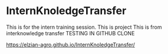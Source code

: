 # InternKnoledgeTransfer
This is for the intern training session.
This is project
This is from interknowledge transfer 
TESTING IN GITHUB CLONE

https://elzian-agro.github.io/InternKnoledgeTransfer/

